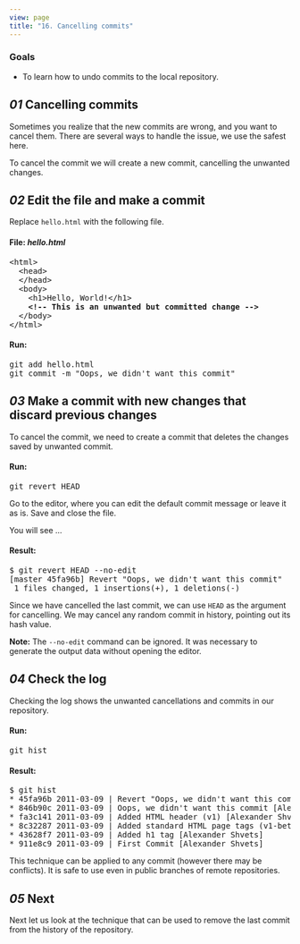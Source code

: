 ```yaml
---
view: page
title: "16. Cancelling commits"
---
```


<h3>Goals</h3>

<ul><li>To learn how to undo commits to the local repository.</li></ul>

<h2><em>01</em> Cancelling commits</h2>

<p>Sometimes you realize that the new commits are wrong, and you want to cancel them. There are several ways to handle the issue, we use the safest here.</p>

<p>To cancel the commit we will create a new commit, cancelling the unwanted changes.</p>

<h2><em>02</em> Edit the file and make a commit</h2>

<p>Replace  <code>hello.html</code> with the following file.</p>

<h4 class="h4-pre">File: <em>hello.html</em></h4>

<pre class="file">&lt;html&gt;
  &lt;head&gt;
  &lt;/head&gt;
  &lt;body&gt;
    &lt;h1&gt;Hello, World!&lt;/h1&gt;
    <strong>&lt;!-- This is an unwanted but committed change --&gt;</strong>
  &lt;/body&gt;
&lt;/html&gt;</pre>

<h4 class="h4-pre">Run:</h4>

<pre class="instructions">git add hello.html
git commit -m "Oops, we didn't want this commit"</pre>

<h2><em>03</em> Make a commit with new changes that discard previous changes </h2>

<p>To cancel the commit, we need to create a commit that deletes the changes saved by unwanted commit.</p>

<h4 class="h4-pre">Run:</h4>

<pre class="instructions">git revert HEAD</pre>

<p>Go to the editor, where you can edit the default commit message or leave it as is. Save and close the file.</p>

<p>You will see &#8230;</p>

<h4 class="h4-pre">Result:</h4>

<pre class="sample">$ git revert HEAD --no-edit
[master 45fa96b] Revert "Oops, we didn't want this commit"
 1 files changed, 1 insertions(+), 1 deletions(-)</pre>

<p>Since we have cancelled the last commit, we can use <code>HEAD</code> as the argument for cancelling. We may cancel any random commit in history, pointing out its hash value.</p>

<p class="note"><strong>Note:</strong> The <code>--no-edit</code> command can be ignored. It was necessary to generate the output data without opening the editor.</p>

<h2><em>04</em> Check the log</h2>

<p>Checking the log shows the unwanted cancellations and commits in our repository.</p>

<h4 class="h4-pre">Run:</h4>

<pre class="instructions">git hist</pre>

<h4 class="h4-pre">Result:</h4>

<pre class="sample">$ git hist
* 45fa96b 2011-03-09 | Revert "Oops, we didn't want this commit" (HEAD, master) [Alexander Shvets]
* 846b90c 2011-03-09 | Oops, we didn't want this commit [Alexander Shvets]
* fa3c141 2011-03-09 | Added HTML header (v1) [Alexander Shvets]
* 8c32287 2011-03-09 | Added standard HTML page tags (v1-beta) [Alexander Shvets]
* 43628f7 2011-03-09 | Added h1 tag [Alexander Shvets]
* 911e8c9 2011-03-09 | First Commit [Alexander Shvets]</pre>

<p>This technique can be applied to any commit (however there may be conflicts). It is safe to use even in public branches of remote repositories.</p>

<h2><em>05</em> Next</h2>

<p>Next let us look at the technique that can be used to remove the last commit from the history of the repository.</p>

